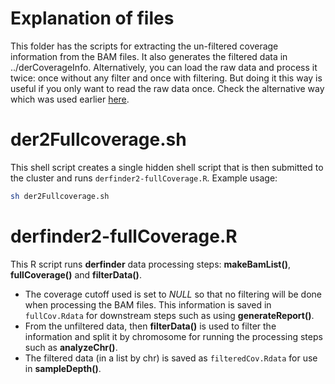 Explanation of files
====================

This folder has the scripts for extracting the un-filtered coverage information from the BAM files. It also generates the filtered data in ../derCoverageInfo. Alternatively, you can load the raw data and process it twice: once without any filter and once with filtering. But doing it this way is useful if you only want to read the raw data once. Check the alternative way which was used earlier [here](https://github.com/lcolladotor/derfinderExample/tree/v0.0.13/fullCoverage).

# der2Fullcoverage.sh

This shell script creates a single hidden shell script that is then submitted to the cluster and runs `derfinder2-fullCoverage.R`. Example usage:

```bash
sh der2Fullcoverage.sh
```


# derfinder2-fullCoverage.R

This R script runs __derfinder__ data processing steps: __makeBamList()__, __fullCoverage()__ and __filterData()__. 

* The coverage cutoff used is set to _NULL_ so that no filtering will be done when processing the BAM files. This information is saved in `fullCov.Rdata` for downstream steps such as using __generateReport()__.
* From the unfiltered data, then __filterData()__ is used to filter the information and split it by chromosome for running the processing steps such as __analyzeChr()__.
* The filtered data (in a list by chr) is saved as `filteredCov.Rdata` for use in __sampleDepth()__.
